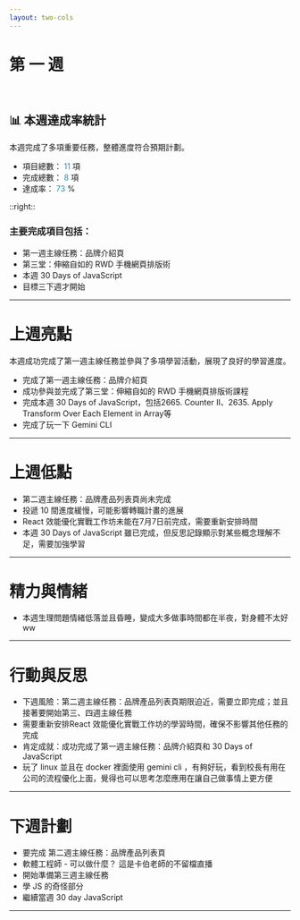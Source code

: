 ```yaml
---
layout: two-cols
---
```


# 第 一 週
<br/>

## 📊 本週達成率統計
本週完成了多項重要任務，整體進度符合預期計劃。


- 項目總數：<span v-click> 11 </span> 項
- 完成總數：<span v-click> 8 </span> 項
- 達成率：<span v-click> 73 </span> %

::right::

### 主要完成項目包括：
<v-clicks>

- 第一週主線任務：品牌介紹頁
- 第三堂：伸縮自如的 RWD 手機網頁排版術
- 本週 30 Days of JavaScript
- 目標三下週才開始

</v-clicks>

<style>
  span {
    color: #2B90B6;
  }
</style>
---

# 上週亮點
本週成功完成了第一週主線任務並參與了多項學習活動，展現了良好的學習進度。

- 完成了第一週主線任務：品牌介紹頁
- 成功參與並完成了第三堂：伸縮自如的 RWD 手機網頁排版術課程
- 完成本週 30 Days of JavaScript，包括2665. Counter II、2635. Apply Transform Over Each Element in Array等
- 完成了玩一下 Gemini CLI

---

# 上週低點

- 第二週主線任務：品牌產品列表頁尚未完成
- 投遞 10 間進度緩慢，可能影響轉職計畫的進展
- React 效能優化實戰工作坊未能在7月7日前完成，需要重新安排時間
- 本週  30 Days of JavaScript 雖已完成，但反思記錄顯示對某些概念理解不足，需要加強學習

---

# 精力與情緒

- 本週生理問題情緒低落並且昏睡，變成大多做事時間都在半夜，對身體不太好ww

---

# 行動與反思
- 下週風險：第二週主線任務：品牌產品列表頁期限迫近，需要立即完成；並且接著要開始第三、四週主線任務
- 需要重新安排React 效能優化實戰工作坊的學習時間，確保不影響其他任務的完成
- 肯定成就：成功完成了第一週主線任務：品牌介紹頁和  30 Days of JavaScript 
- 玩了 linux 並且在 docker 裡面使用 gemini cli ，有夠好玩，看到校長有用在公司的流程優化上面，覺得也可以思考怎麼應用在讓自己做事情上更方便

---

# 下週計劃
- 要完成 第二週主線任務：品牌產品列表頁
- 軟體工程師 - 可以做什麼？ 這是卡伯老師的不留檔直播
- 開始準備第三週主線任務
- 學 JS 的奇怪部分 
- 繼續當週 30 day JavaScript

---
